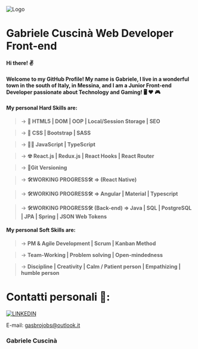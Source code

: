 ![Logo](https://i.ibb.co/8cXKJgr/glow-crop-to-Git.png)

# Gabriele Cuscinà Web Developer Front-end

**Hi there! ✌**

#### Welcome to my GitHub Profile! My name is Gabriele, I live in a wonderful town in the south of Italy, in Messina, and I am a Junior Front-end Developer passionate about Technology and Gaming!  🖥️  ❤  🎮

#### My personal Hard Skills are:

> &rarr; **🔶 HTML5 | DOM | OOP | Local/Session Storage | SEO**

> &rarr; **🔷 CSS | Bootstrap | SASS** 

> &rarr; **👩‍💻 JavaScript | TypeScript**

> &rarr; **☢ React.js | Redux.js | React Hooks | React Router**

> &rarr; **🖤Git Versioning**

> &rarr; **🛠WORKING PROGRESS🛠 => (React Native)**

> &rarr; **🛠WORKING PROGRESS🛠 => Angular | Material | Typescript**

> &rarr; **🛠WORKING PROGRESS🛠 (Back-end) => Java | SQL | PostgreSQL | JPA | Spring | JSON Web Tokens**

#### My personal Soft Skills are:

> &rarr; **PM & Agile Development | Scrum | Kanban Method**

> &rarr; **Team-Working | Problem solving | Open-mindedness** 

> &rarr; **Discipline | Creativity | Calm / Patient person | Empathizing | humble person**


# Contatti personali 👤:

[![ LINKEDIN ](https://i.ibb.co/C5FFfbB/linkedin-1.png)](https://www.linkedin.com/in/gabriele-cuscin%C3%A0)

E-mail: gasbrojobs@outlook.it

### Gabriele Cuscinà
